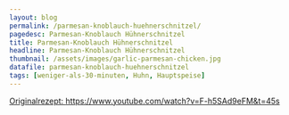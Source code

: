 ```yaml
---
layout: blog
permalink: /parmesan-knoblauch-huehnerschnitzel/
pagedesc: Parmesan-Knoblauch Hühnerschnitzel
title: Parmesan-Knoblauch Hühnerschnitzel
headline: Parmesan-Knoblauch Hühnerschnitzel
thumbnail: /assets/images/garlic-parmesan-chicken.jpg
datafile: parmesan-knoblauch-huehnerschnitzel
tags: [weniger-als-30-minuten, Huhn, Hauptspeise]
---
```

<a href="https://www.youtube.com/watch?v=F-h5SAd9eFM&t=45s" target="_blank">Originalrezept: https://www.youtube.com/watch?v=F-h5SAd9eFM&t=45s</a>